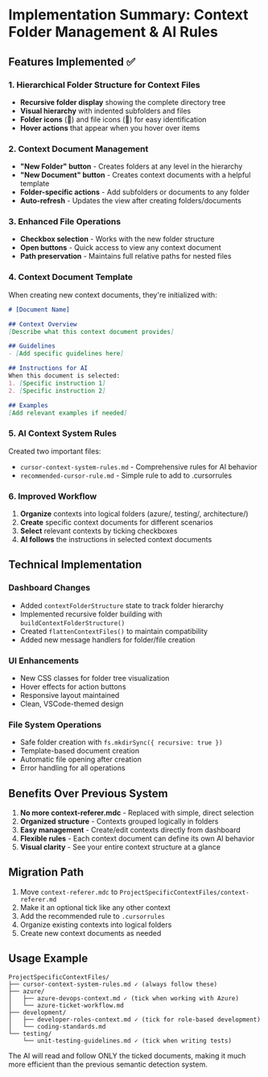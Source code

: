# Implementation Summary: Context Folder Management & AI Rules

## Features Implemented ✅

### 1. Hierarchical Folder Structure for Context Files
- **Recursive folder display** showing the complete directory tree
- **Visual hierarchy** with indented subfolders and files
- **Folder icons** (📁) and file icons (📄) for easy identification
- **Hover actions** that appear when you hover over items

### 2. Context Document Management
- **"New Folder" button** - Creates folders at any level in the hierarchy
- **"New Document" button** - Creates context documents with a helpful template
- **Folder-specific actions** - Add subfolders or documents to any folder
- **Auto-refresh** - Updates the view after creating folders/documents

### 3. Enhanced File Operations
- **Checkbox selection** - Works with the new folder structure
- **Open buttons** - Quick access to view any context document
- **Path preservation** - Maintains full relative paths for nested files

### 4. Context Document Template
When creating new context documents, they're initialized with:
```markdown
# [Document Name]

## Context Overview
[Describe what this context document provides]

## Guidelines
- [Add specific guidelines here]

## Instructions for AI
When this document is selected:
1. [Specific instruction 1]
2. [Specific instruction 2]

## Examples
[Add relevant examples if needed]
```

### 5. AI Context System Rules
Created two important files:
- `cursor-context-system-rules.md` - Comprehensive rules for AI behavior
- `recommended-cursor-rule.md` - Simple rule to add to .cursorrules

### 6. Improved Workflow
1. **Organize** contexts into logical folders (azure/, testing/, architecture/)
2. **Create** specific context documents for different scenarios
3. **Select** relevant contexts by ticking checkboxes
4. **AI follows** the instructions in selected context documents

## Technical Implementation

### Dashboard Changes
- Added `contextFolderStructure` state to track folder hierarchy
- Implemented recursive folder building with `buildContextFolderStructure()`
- Created `flattenContextFiles()` to maintain compatibility
- Added new message handlers for folder/file creation

### UI Enhancements
- New CSS classes for folder tree visualization
- Hover effects for action buttons
- Responsive layout maintained
- Clean, VSCode-themed design

### File System Operations
- Safe folder creation with `fs.mkdirSync({ recursive: true })`
- Template-based document creation
- Automatic file opening after creation
- Error handling for all operations

## Benefits Over Previous System

1. **No more context-referer.mdc** - Replaced with simple, direct selection
2. **Organized structure** - Contexts grouped logically in folders
3. **Easy management** - Create/edit contexts directly from dashboard
4. **Flexible rules** - Each context document can define its own AI behavior
5. **Visual clarity** - See your entire context structure at a glance

## Migration Path

1. Move `context-referer.mdc` to `ProjectSpecificContextFiles/context-referer.md`
2. Make it an optional tick like any other context
3. Add the recommended rule to `.cursorrules`
4. Organize existing contexts into logical folders
5. Create new context documents as needed

## Usage Example

```
ProjectSpecificContextFiles/
├── cursor-context-system-rules.md ✓ (always follow these)
├── azure/
│   ├── azure-devops-context.md ✓ (tick when working with Azure)
│   └── azure-ticket-workflow.md
├── development/
│   ├── developer-roles-context.md ✓ (tick for role-based development)
│   └── coding-standards.md
└── testing/
    └── unit-testing-guidelines.md ✓ (tick when writing tests)
```

The AI will read and follow ONLY the ticked documents, making it much more efficient than the previous semantic detection system. 